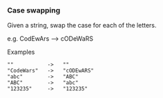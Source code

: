 ### Case swapping

Given a string, swap the case for each of the letters.

e.g. CodEwArs --> cODeWaRS

Examples
```
""           ->   ""
"CodeWars"   ->   "cODEwARS"
"abc"        ->   "ABC"
"ABC"        ->   "abc"
"123235"     ->   "123235"
